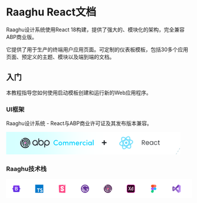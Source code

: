 # Raaghu React文档

Raaghu设计系统使用React 18构建，提供了强大的、模块化的架构，完全兼容ABP商业版。

它提供了用于生产的终端用户应用页面。可定制的仪表板模板，包括30多个应用页面、预定义的主题、模块以及端到端的文档。

## 入门

本教程指导您如何使用启动模板创建和运行新的Web应用程序。

### UI框架

Raaghu设计系统 - React与ABP商业许可证及其发布版本兼容。

![主页图片](./images/home-1.png)

### Raaghu技术栈

![主页](./images/home-2.png)
